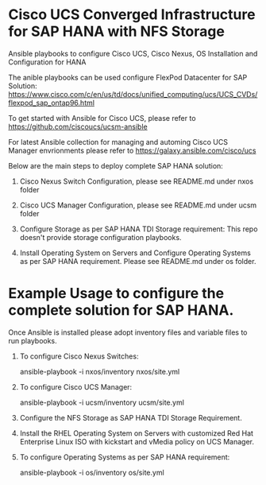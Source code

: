 # Cisco UCS Converged Infrastructure for SAP HANA with NFS Storage

Ansible playbooks to configure Cisco UCS, Cisco Nexus, OS Installation and Configuration for HANA

The anible playbooks can be used configure FlexPod Datacenter for SAP Solution: https://www.cisco.com/c/en/us/td/docs/unified_computing/ucs/UCS_CVDs/flexpod_sap_ontap96.html

To get started with Ansible for Cisco UCS, please refer to https://github.com/ciscoucs/ucsm-ansible

For latest Ansible collection for managing and automing Cisco UCS Manager envrionments please refer to https://galaxy.ansible.com/cisco/ucs

Below are the main steps to deploy complete SAP HANA solution:

1. Cisco Nexus Switch Configuration, please see README.md under nxos folder

2. Cisco UCS Manager Configuration, please see README.md under ucsm folder
      
3. Configure Storage as per SAP HANA TDI Storage requirement: This repo doesn't provide storage configuration playbooks.

4. Install Operating System on Servers and Configure Operating Systems as per SAP HANA requirement. Please see README.md under os folder. 

# Example Usage to configure the complete solution for SAP HANA.  

Once Ansible is installed please adopt inventory files and variable files to run playbooks. 

1. To configure Cisco Nexus Switches:

      ansible-playbook -i nxos/inventory nxos/site.yml
      
2. To configure Cisco UCS Manager: 

      ansible-playbook -i ucsm/inventory ucsm/site.yml

3. Configure the NFS Storage as SAP HANA TDI Storage Requirement. 

4. Install the RHEL Operating System on Servers with customized Red Hat Enterprise Linux ISO with kickstart and vMedia policy on UCS Manager. 

5. To configure Operating Systems as per SAP HANA requirement:

      ansible-playbook -i os/inventory os/site.yml

